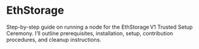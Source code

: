 # EthStorage
Step-by-step guide on running a node for the EthStorage V1 Trusted Setup Ceremony. I’ll outline prerequisites, installation, setup, contribution procedures, and cleanup instructions.
